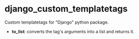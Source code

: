 # django_custom_templatetags

Custom templatetags for "Django" python package.

- **to_list**: converts the tag's arguments into a list and returns it.
